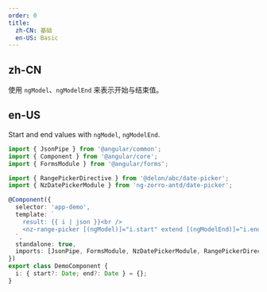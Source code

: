 ```yaml
---
order: 0
title:
  zh-CN: 基础
  en-US: Basic
---
```


## zh-CN

使用 `ngModel`、`ngModelEnd` 来表示开始与结束值。

## en-US

Start and end values with `ngModel`, `ngModelEnd`.

```ts
import { JsonPipe } from '@angular/common';
import { Component } from '@angular/core';
import { FormsModule } from '@angular/forms';

import { RangePickerDirective } from '@delon/abc/date-picker';
import { NzDatePickerModule } from 'ng-zorro-antd/date-picker';

@Component({
  selector: 'app-demo',
  template: `
    result: {{ i | json }}<br />
    <nz-range-picker [(ngModel)]="i.start" extend [(ngModelEnd)]="i.end" />
  `,
  standalone: true,
  imports: [JsonPipe, FormsModule, NzDatePickerModule, RangePickerDirective]
})
export class DemoComponent {
  i: { start?: Date; end?: Date } = {};
}
```

